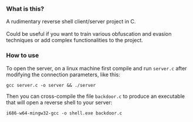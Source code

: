 ### What is this?
A rudimentary reverse shell client/server project in C. \
 \
Could be useful if you want to train various obfuscation and evasion techniques or add complex functionalities to the project.

### How to use
To open the server, on a linux machine first compile and run ```server.c``` after modifying the connection parameters, like this:
```
gcc server.c -o server && ./server
```
Then you can cross-compile the file ```backdoor.c``` to produce an executable that will open a reverse shell to your server:
```
i686-w64-mingw32-gcc -o shell.exe backdoor.c
```
